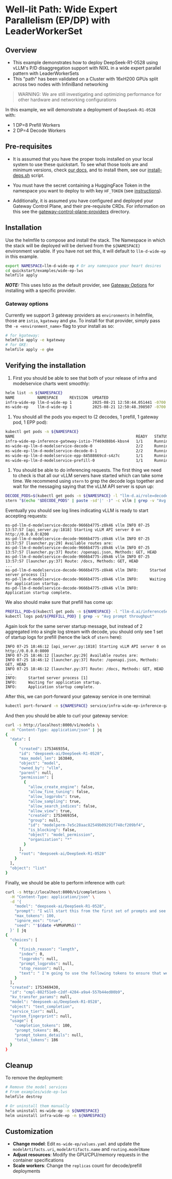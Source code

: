 # Well-lit Path: Wide Expert Parallelism (EP/DP) with LeaderWorkerSet

## Overview

- This example demonstrates how to deploy DeepSeek-R1-0528 using vLLM's P/D disaggregation support with NIXL in a wide expert parallel pattern with LeaderWorkerSets
- This "path" has been validated on a Cluster with 16xH200 GPUs split across two nodes with InfiniBand networking

> WARNING: We are still investigating and optimizing performance for other hardware and networking configurations

In this example, we will demonstrate a deployment of `DeepSeek-R1-0528` with:

- 1 DP=8 Prefill Workers
- 2 DP=4 Decode Workers

## Pre-requisites

- It is assumed that you have the proper tools installed on your local system to use these quickstart. To see what those tools are and minimum versions, check [our docs](../../dependencies/README.md#required-tools), and to install them, see our [install-deps.sh](../../dependencies/install-deps.sh) script.

- You must have the secret containing a HuggingFace Token in the namespace you want to deploy to with key `HF_TOKEN` (see [instructions](../../dependencies/README.md#huggingface-token)).

- Additionally, it is assumed you have configured and deployed your Gateway Control Plane, and their pre-requisite CRDs. For information on this see the [gateway-control-plane-providers](../../gateway-control-plane-providers/) directory.

## Installation

Use the helmfile to compose and install the stack. The Namespace in which the stack will be deployed will be derived from the `${NAMESPACE}` environment variable. If you have not set this, it will default to `llm-d-wide-ep` in this example.

```bash
export NAMESPACE=llm-d-wide-ep # Or any namespace your heart desires
cd quickstart/examples/wide-ep-lws
helmfile apply
```

**_NOTE:_** This uses Istio as the default provider, see [Gateway Options](./README.md#gateway-options) for installing with a specific provider.

### Gateway options

Currently we support 3 gateway providers as `environments` in helmfile, those are `istio`, `kgateway` and `gke`. To install for that provider, simply pass the `-e <environment_name>` flag to your install as so:

```bash
# for kgateway:
helmfile apply -e kgateway
# for GKE:
helmfile apply -e gke
```

## Verifying the installation

1. First you should be able to see that both of your release of infra and modelservice charts went smoothly:

```bash
helm list -n ${NAMESPACE}
NAME          NAMESPACE     REVISION  UPDATED                               STATUS    CHART                     APP VERSION
infra-wide-ep llm-d-wide-ep 1         2025-08-21 12:50:44.051441 -0700 PDT  deployed  llm-d-infra-v1.2.4        v0.2.0
ms-wide-ep    llm-d-wide-ep 1         2025-08-21 12:50:48.398507 -0700 PDT  deployed  llm-d-modelservice-v0.2.7 v0.2.0
```

1. You should all the pods you expect to (2 decodes, 1 prefill, 1 gateway pod, 1 EPP pod):

```bash
kubectl get pods -n ${NAMESPACE}
NAME                                                     READY   STATUS    RESTARTS   AGE
infra-wide-ep-inference-gateway-istio-7f469d88b6-kbsn4   1/1     Running   0          6m17s
ms-wide-ep-llm-d-modelservice-decode-0                   2/2     Running   0          6m10s
ms-wide-ep-llm-d-modelservice-decode-0-1                 2/2     Running   0          6m10s
ms-wide-ep-llm-d-modelservice-epp-84588669cd-s4z7c       1/1     Running   0          6m11s
ms-wide-ep-llm-d-modelservice-prefill-0                  1/1     Running   0          6m10s
```

1. You should be able to do inferencing requests. The first thing we need to check is that all our vLLM servers have started which can take some time. We recommend using `stern` to grep the decode logs together and wait for the messaging saying that the vLLM API server is spun up:

```bash
DECODE_PODS=$(kubectl get pods -n ${NAMESPACE} -l "llm-d.ai/role=decode" --no-headers | awk '{print $1}' | tail -n 2)
stern "$(echo "$DECODE_PODS" | paste -sd'|' -)" -c vllm | grep -v "Avg prompt throughput"
```

Eventually you should see log lines indicating vLLM is ready to start accepting requests:

```log
ms-pd-llm-d-modelservice-decode-9666b4775-z8k46 vllm INFO 07-25 13:57:57 [api_server.py:1818] Starting vLLM API server 0 on http://0.0.0.0:8200
ms-pd-llm-d-modelservice-decode-9666b4775-z8k46 vllm INFO 07-25 13:57:57 [launcher.py:29] Available routes are:
ms-pd-llm-d-modelservice-decode-9666b4775-z8k46 vllm INFO 07-25 13:57:57 [launcher.py:37] Route: /openapi.json, Methods: GET, HEAD
ms-pd-llm-d-modelservice-decode-9666b4775-z8k46 vllm INFO 07-25 13:57:57 [launcher.py:37] Route: /docs, Methods: GET, HEAD
...
ms-pd-llm-d-modelservice-decode-9666b4775-z8k46 vllm INFO:     Started server process [1]
ms-pd-llm-d-modelservice-decode-9666b4775-z8k46 vllm INFO:     Waiting for application startup.
ms-pd-llm-d-modelservice-decode-9666b4775-z8k46 vllm INFO:     Application startup complete.
```

We also should make sure that prefill has come up:

```bash
PREFILL_POD=$(kubectl get pods -n ${NAMESPACE} -l "llm-d.ai/inferenceServing=true,llm-d.ai/role=prefill" | tail -n 1 | awk '{print}')
kubectl logs pod/${PREFILL_POD} | grep -v "Avg prompt throughput"
```

Again look for the same server startup message, but instead of 2 aggregated into a single log stream with decode, you should only see 1 set of startup logs for prefill (hence the lack of `stern` here):

```log
INFO 07-25 18:46:12 [api_server.py:1818] Starting vLLM API server 0 on http://0.0.0.0:8000
INFO 07-25 18:46:12 [launcher.py:29] Available routes are:
INFO 07-25 18:46:12 [launcher.py:37] Route: /openapi.json, Methods: GET, HEAD
INFO 07-25 18:46:12 [launcher.py:37] Route: /docs, Methods: GET, HEAD
...
INFO:     Started server process [1]
INFO:     Waiting for application startup.
INFO:     Application startup complete.
```

After this, we can port-forward your gateway service in one terminal:

```bash
kubectl port-forward -n ${NAMESPACE} service/infra-wide-ep-inference-gateway-istio 8000:80
```

And then you should be able to curl your gateway service:

```bash
curl -s http://localhost:8000/v1/models \
  -H "Content-Type: application/json" | jq
{
  "data": [
    {
      "created": 1753469354,
      "id": "deepseek-ai/DeepSeek-R1-0528",
      "max_model_len": 163840,
      "object": "model",
      "owned_by": "vllm",
      "parent": null,
      "permission": [
        {
          "allow_create_engine": false,
          "allow_fine_tuning": false,
          "allow_logprobs": true,
          "allow_sampling": true,
          "allow_search_indices": false,
          "allow_view": true,
          "created": 1753469354,
          "group": null,
          "id": "modelperm-7e5c28aac82549b09291f748cf209bf4",
          "is_blocking": false,
          "object": "model_permission",
          "organization": "*"
        }
      ],
      "root": "deepseek-ai/DeepSeek-R1-0528"
    }
  ],
  "object": "list"
}
```

Finally, we should be able to perform inference with curl:

```bash
curl -s http://localhost:8000/v1/completions \
  -H "Content-Type: application/json" \
  -d '{
    "model": "deepseek-ai/DeepSeek-R1-0528",
    "prompt": "I will start this from the first set of prompts and see where this gets routed. Were going to start by significantly jacking up the tokens so that we can ensure that this request gets routed properly with regard to PD. I also verified that all the gateway assets seem to be properly configured and as far as I can tell, there are no mismatches between assets. Everything seems set, lets hope that this works right now!",
    "max_tokens": 100,
    "ignore_eos": "true",
    "seed": "'$(date +%M%H%M%S)'"
  }' | jq
{
  "choices": [
    {
      "finish_reason": "length",
      "index": 0,
      "logprobs": null,
      "prompt_logprobs": null,
      "stop_reason": null,
      "text": " I'm going to use the following tokens to ensure that we get a proper response: \n\nToken: 250\nTemperature: 0.7\nMax Length: 500\nTop P: 1.0\nFrequency Penalty: 0.0\nPresence Penalty: 0.0\nStop Sequence: None\n\nNow, we are going to use the following prompt:\n\n\"Write a comprehensive and detailed tutorial on how to write a prompt that would be used with an AI like"
    }
  ],
  "created": 1753469430,
  "id": "cmpl-882f51e0-c2df-4284-a9a4-557b44ed00b9",
  "kv_transfer_params": null,
  "model": "deepseek-ai/DeepSeek-R1-0528",
  "object": "text_completion",
  "service_tier": null,
  "system_fingerprint": null,
  "usage": {
    "completion_tokens": 100,
    "prompt_tokens": 86,
    "prompt_tokens_details": null,
    "total_tokens": 186
  }
}
```

## Cleanup

To remove the deployment:

```bash
# Remove the model services
# From examples/wide-ep-lws
helmfile destroy

# Or uninstall them manually
helm uninstall ms-wide-ep -n ${NAMESPACE}
helm uninstall infra-wide-ep -n ${NAMESPACE}
```

## Customization

- **Change model**: Edit `ms-wide-ep/values.yaml` and update the `modelArtifacts.uri`, `modelArtifacts.name` and `routing.modelName`
- **Adjust resources**: Modify the GPU/CPU/memory requests in the container specifications
- **Scale workers**: Change the `replicas` count for decode/prefill deployments
